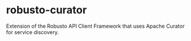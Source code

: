 # robusto-curator
Extension of the Robusto API Client Framework that uses Apache Curator for service discovery.
